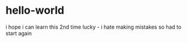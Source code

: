 # hello-world
i hope i can learn this
2nd time lucky - i hate making mistakes so had to start again
